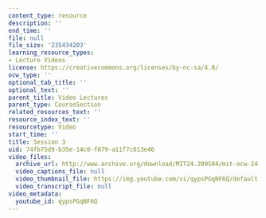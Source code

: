 ```yaml
---
content_type: resource
description: ''
end_time: ''
file: null
file_size: '235434203'
learning_resource_types:
- Lecture Videos
license: https://creativecommons.org/licenses/by-nc-sa/4.0/
ocw_type: ''
optional_tab_title: ''
optional_text: ''
parent_title: Video Lectures
parent_type: CourseSection
related_resources_text: ''
resource_index_text: ''
resourcetype: Video
start_time: ''
title: Session 3
uid: 74fb75d9-b35e-14c0-f879-a11f7c013e46
video_files:
  archive_url: http://www.archive.org/download/MIT24.209S04/mit-ocw-24.209-singer-23feb2004-220k.mp4
  video_captions_file: null
  video_thumbnail_file: https://img.youtube.com/vi/qypsPGqNF6Q/default.jpg
  video_transcript_file: null
video_metadata:
  youtube_id: qypsPGqNF6Q
---
```

